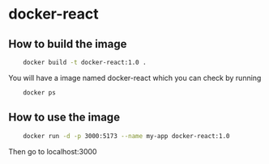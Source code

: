 # docker-react

## How to build the image
``` bash 
    docker build -t docker-react:1.0 .
```
You will have a image named docker-react
which you can check by running 
```
    docker ps
```

## How to use the image

``` bash
    docker run -d -p 3000:5173 --name my-app docker-react:1.0
```


Then go to localhost:3000
